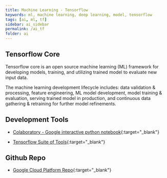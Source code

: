 ```yaml
---
title: Machine Learning - Tensorflow
keywords: ml, machine learning, deep learning, model, tensorflow
tags: [ai, ml, tf]
sidebar: ai_sidebar
permalink: /ai_tf
folder: ai
---
```


## Tensorflow Core

Tensorflow core is an open source machine learning (ML) framework for developing
models, training, and utilizing trained model to evaluate new input data.  
  
The machine learning development lifecycle includes: data validation & 
processing, feature engineering, ML model development, model training & 
evaluation, serving trained model in production, and continuous data gathering &
retraining for further model refinements.  


## Development Tools

- [Colaboratory - Google interactive python notebook](https://colab.research.google.com){:target="_blank"}

- [Tensorflow Suite of Tools](https://www.tensorflow.org/resources/tools){:target="_blank"}


## Github Repo

- [Google Cloud Platform Repo](https://github.com/GoogleCloudPlatform?utf8=%E2%9C%93&q=cloudml&type=&language=){:target="_blank"}
